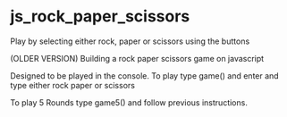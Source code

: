 # js_rock_paper_scissors
Play by selecting either rock, paper or scissors using the buttons

(OLDER VERSION)
Building a rock paper scissors game on javascript

Designed to be played in the console.
To play type game() and enter
and type either rock paper or scissors

To play 5 Rounds type game5() and follow previous instructions.